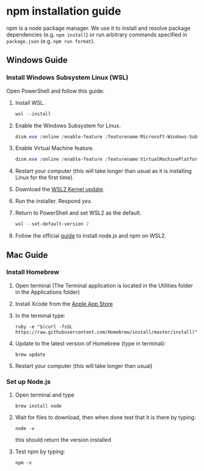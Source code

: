 # npm installation guide

npm is a node package manager. We use it to install and resolve package dependencies (e.g.
`npm install`) or run arbitrary commands specified in `package.json` (e.g. `npm run format`).

## Windows Guide

### Install Windows Subsystem Linux (WSL)

Open PowerShell and follow this guide:

1. Install WSL.

   ```powershell
   wsl --install
   ```

1. Enable the Windows Subsystem for Linux.

   ```powershell
   dism.exe /online /enable-feature /featurename:Microsoft-Windows-Subsystem-Linux /all /norestart
   ```

1. Enable Virtual Machine feature.

   ```powershell
   dism.exe /online /enable-feature /featurename:VirtualMachinePlatform /all /norestart
   ```

1. Restart your computer (this will take longer than usual as it is installing Linux for the first
   time).
1. Download the
   [WSL2 Kernel update](https://wslstorestorage.blob.core.windows.net/wslblob/wsl_update_x64.msi).
1. Run the installer. Respond _yes_.
1. Return to PowerShell and set WSL2 as the default.

   ```powershell
   wsl --set-default-version 2
   ```

1. Follow the official
   [guide](https://docs.microsoft.com/en-us/windows/dev-environment/javascript/nodejs-on-wsl#install-nvm-nodejs-and-npm)
   to install node.js and npm on WSL2.

## Mac Guide

### Install Homebrew

1. Open terminal (The Terminal application is located in the Utilities folder in the Applications
   folder)
1. Install Xcode from the
   [Apple App Store](http://itunes.apple.com/us/app/xcode/id497799835?ls=1&mt=12)
1. In the terminal type:

   ```shell
   ruby -e "$(curl -fsSL https://raw.githubusercontent.com/Homebrew/install/master/install)"
   ```

1. Update to the latest version of Homebrew (type in terminal):

   ```shell
   brew update
   ```

1. Restart your computer (this will take longer than usual)

### Set up Node.js

1. Open terminal and type

   ```shell
   brew install node
   ```

1. Wait for files to download, then when done test that it is there by typing:

   ```shell
   node -v
   ```

   this should return the version installed

1. Test npm by typing:
   ```shell
   npm -v
   ```
